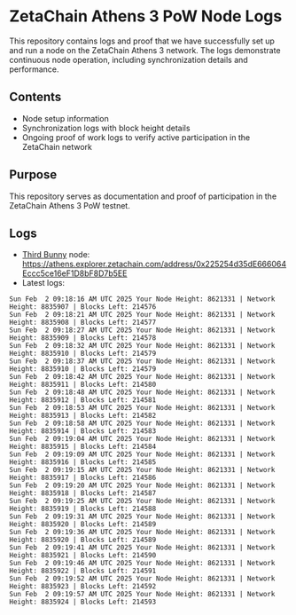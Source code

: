 # ZetaChain Athens 3 PoW Node Logs
This repository contains logs and proof that we have successfully set up and run a node on the ZetaChain Athens 3 network. The logs demonstrate continuous node operation, including synchronization details and performance.

## Contents
- Node setup information
- Synchronization logs with block height details
- Ongoing proof of work logs to verify active participation in the ZetaChain network

## Purpose
This repository serves as documentation and proof of participation in the ZetaChain Athens 3 PoW testnet.

## Logs

- [Third Bunny](https://thirdbunny.xyz/) node: https://athens.explorer.zetachain.com/address/0x225254d35dE666064Eccc5ce16eF1D8bF8D7b5EE
- Latest logs:
```
Sun Feb  2 09:18:16 AM UTC 2025 Your Node Height: 8621331 | Network Height: 8835907 | Blocks Left: 214576
Sun Feb  2 09:18:21 AM UTC 2025 Your Node Height: 8621331 | Network Height: 8835908 | Blocks Left: 214577
Sun Feb  2 09:18:27 AM UTC 2025 Your Node Height: 8621331 | Network Height: 8835909 | Blocks Left: 214578
Sun Feb  2 09:18:32 AM UTC 2025 Your Node Height: 8621331 | Network Height: 8835910 | Blocks Left: 214579
Sun Feb  2 09:18:37 AM UTC 2025 Your Node Height: 8621331 | Network Height: 8835910 | Blocks Left: 214579
Sun Feb  2 09:18:42 AM UTC 2025 Your Node Height: 8621331 | Network Height: 8835911 | Blocks Left: 214580
Sun Feb  2 09:18:48 AM UTC 2025 Your Node Height: 8621331 | Network Height: 8835912 | Blocks Left: 214581
Sun Feb  2 09:18:53 AM UTC 2025 Your Node Height: 8621331 | Network Height: 8835913 | Blocks Left: 214582
Sun Feb  2 09:18:58 AM UTC 2025 Your Node Height: 8621331 | Network Height: 8835914 | Blocks Left: 214583
Sun Feb  2 09:19:04 AM UTC 2025 Your Node Height: 8621331 | Network Height: 8835915 | Blocks Left: 214584
Sun Feb  2 09:19:09 AM UTC 2025 Your Node Height: 8621331 | Network Height: 8835916 | Blocks Left: 214585
Sun Feb  2 09:19:15 AM UTC 2025 Your Node Height: 8621331 | Network Height: 8835917 | Blocks Left: 214586
Sun Feb  2 09:19:20 AM UTC 2025 Your Node Height: 8621331 | Network Height: 8835918 | Blocks Left: 214587
Sun Feb  2 09:19:25 AM UTC 2025 Your Node Height: 8621331 | Network Height: 8835919 | Blocks Left: 214588
Sun Feb  2 09:19:31 AM UTC 2025 Your Node Height: 8621331 | Network Height: 8835920 | Blocks Left: 214589
Sun Feb  2 09:19:36 AM UTC 2025 Your Node Height: 8621331 | Network Height: 8835920 | Blocks Left: 214589
Sun Feb  2 09:19:41 AM UTC 2025 Your Node Height: 8621331 | Network Height: 8835921 | Blocks Left: 214590
Sun Feb  2 09:19:46 AM UTC 2025 Your Node Height: 8621331 | Network Height: 8835922 | Blocks Left: 214591
Sun Feb  2 09:19:52 AM UTC 2025 Your Node Height: 8621331 | Network Height: 8835923 | Blocks Left: 214592
Sun Feb  2 09:19:57 AM UTC 2025 Your Node Height: 8621331 | Network Height: 8835924 | Blocks Left: 214593
```
